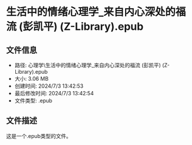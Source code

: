 ﻿# 生活中的情绪心理学_来自内心深处的福流 (彭凯平) (Z-Library).epub

## 文件信息
- 路径: 心理学\生活中的情绪心理学_来自内心深处的福流 (彭凯平) (Z-Library).epub
- 大小: 3.06 MB
- 创建时间: 2024/7/3 13:42:53
- 最后修改时间: 2024/7/3 13:42:54
- 文件类型: .epub

## 文件描述
这是一个.epub类型的文件。


